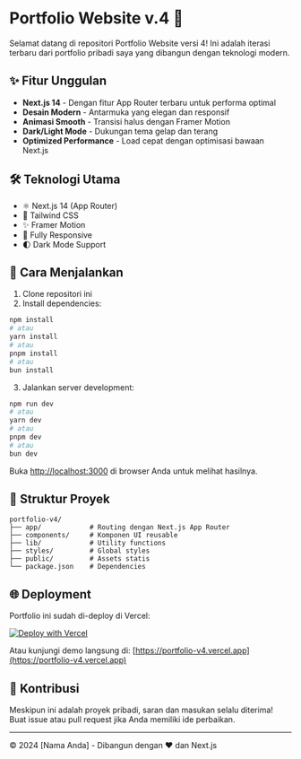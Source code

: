# Portfolio Website v.4 🚀

Selamat datang di repositori Portfolio Website versi 4! Ini adalah iterasi terbaru dari portfolio pribadi saya yang dibangun dengan teknologi modern.

## ✨ Fitur Unggulan

- **Next.js 14** - Dengan fitur App Router terbaru untuk performa optimal
- **Desain Modern** - Antarmuka yang elegan dan responsif
- **Animasi Smooth** - Transisi halus dengan Framer Motion
- **Dark/Light Mode** - Dukungan tema gelap dan terang
- **Optimized Performance** - Load cepat dengan optimisasi bawaan Next.js

## 🛠 Teknologi Utama

- ⚛️ Next.js 14 (App Router)
- 🎨 Tailwind CSS
- ✨ Framer Motion
- 📱 Fully Responsive
- 🌓 Dark Mode Support

## 🚀 Cara Menjalankan

1. Clone repositori ini
2. Install dependencies:

```bash
npm install
# atau
yarn install
# atau
pnpm install
# atau
bun install
```

3. Jalankan server development:

```bash
npm run dev
# atau
yarn dev
# atau
pnpm dev
# atau
bun dev
```

Buka [http://localhost:3000](http://localhost:3000) di browser Anda untuk melihat hasilnya.

## 📂 Struktur Proyek

```
portfolio-v4/
├── app/            # Routing dengan Next.js App Router
├── components/     # Komponen UI reusable
├── lib/            # Utility functions
├── styles/         # Global styles
├── public/         # Assets statis
└── package.json    # Dependencies
```

## 🌐 Deployment

Portfolio ini sudah di-deploy di Vercel:

[![Deploy with Vercel](https://vercel.com/button)](https://vercel.com/new)

Atau kunjungi demo langsung di: [https://portfolio-v4.vercel.app](https://portfolio-v4.vercel.app)

## 🤝 Kontribusi

Meskipun ini adalah proyek pribadi, saran dan masukan selalu diterima! Buat issue atau pull request jika Anda memiliki ide perbaikan.

---

© 2024 [Nama Anda] - Dibangun dengan ❤️ dan Next.js
